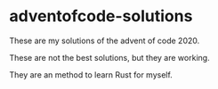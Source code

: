 # adventofcode-solutions
These are my solutions of the advent of code 2020.

These are not the best solutions, but they are working. 

They are an method to learn Rust for myself.


